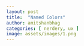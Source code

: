 ```yaml
---
layout: post
title:  "Named Colors"
author: amitshanbhag
categories: [ nerdery, ux ]
image: assets/images/1.png
---
```

